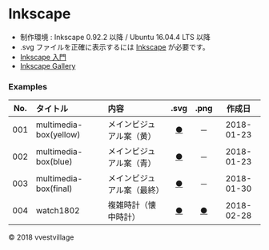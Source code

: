 # Inkscape

* 制作環境 : Inkscape 0.92.2 以降 / Ubuntu 16.04.4 LTS 以降
* .svg ファイルを正確に表示するには [Inkscape](https://inkscape.org/ja/) が必要です。
* [Inkscape 入門](https://github.com/vvestvillage/inkscape/tree/master/introduction)
* [Inkscape Gallery](https://inkscape.org/en/~vvestvillage)

### <b>Examples</b>

|No.|タイトル|内容|.svg|.png|作成日|
|:--:|:--|:--|:--:|:--:|:--:|
|001|multimedia-box(yellow)|メインビジュアル案（黄）|[●](https://vvestvillage.github.io/Inkscape/svg/001_multimedia-box_yellow.svg)|－|2018-01-23|
|002|multimedia-box(blue)|メインビジュアル案（青）|[●](https://vvestvillage.github.io/Inkscape/svg/002_multimedia-box_blue.svg)|－|2018-01-23|
|003|multimedia-box(final)|メインビジュアル案（最終）|[●](https://vvestvillage.github.io/Inkscape/svg/003_multimedia-box_final.svg)|－|2018-01-30|
|004|watch1802|複雑時計（懐中時計）|[●](https://vvestvillage.github.io/Inkscape/svg/004_watch1802.svg)|[●](https://vvestvillage.github.io/Inkscape/png/004_watch1802.png)|2018-02-28|

© 2018 vvestvillage
